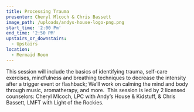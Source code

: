 ```yaml
---
title: Processing Trauma
presenter: Cheryl Mlcoch & Chris Bassett
image_path: /uploads/andys-house-logo-png.png
start_time: '2:00 Pm'
end_time: '2:50 PM'
upstairs_or_downstairs:
  - Upstairs
location:
  - Mermaid Room
---
```


This session will include the basics of identifying trauma, self-care exercises, mindfulness and breathing techniques to decrease the intensity after a trigger event or flashback; We’ll work on calming the mind and body through music, aromatherapy, and more.  This session is led by 2 licensed counselors: Cheryl Mlcoch, LPC with Andy’s House & Kidstuff, & Chris Bassett, LMFT with Light of the Rockies.